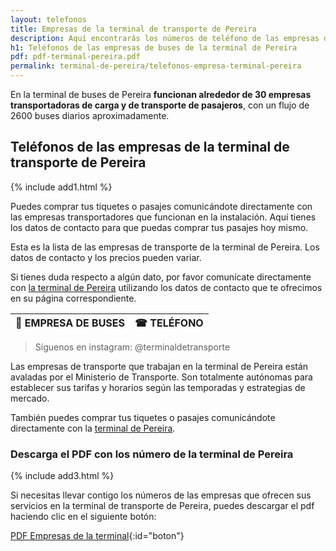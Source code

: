 ```yaml
---
layout: telefonos
title: Empresas de la terminal de transporte de Pereira
description: Aquí encontrarás los números de teléfono de las empresas de la Terminal de Transporte de Pereira. Obtén información rápida y fácil. Descarga la lista gratis!
h1: Teléfonos de las empresas de buses de la terminal de Pereira
pdf: pdf-terminal-pereira.pdf
permalink: terminal-de-pereira/telefonos-empresa-terminal-pereira
---
```

En la terminal de buses de Pereira **funcionan alrededor de 30 empresas transportadoras de carga y de transporte de pasajeros**, con un flujo de 2600 buses diarios aproximadamente.

## Teléfonos de las empresas de la terminal de transporte de Pereira

{% include add1.html %}

Puedes comprar tus tiquetes o pasajes comunicándote directamente con las empresas transportadores que funcionan en la instalación. Aquí tienes los datos de contacto para que puedas comprar tus pasajes hoy mismo.

Esta es la lista de las empresas de transporte de la terminal de Pereira. Los datos de contacto y los precios pueden variar.

Si tienes duda respecto a algún dato, por favor comunícate directamente con [la terminal de Pereira]({{'terminal-de-pereira'|relative_url}} "Terminal de Pereira") utilizando los datos de contacto que te ofrecimos en su página correspondiente.

| 🚌 EMPRESA DE BUSES | ☎ TELÉFONO |
| --- | :---: |


>Síguenos en instagram: @terminaldetransporte

Las empresas de transporte que trabajan en la terminal de Pereira están avaladas por el Ministerio de Transporte. Son totalmente autónomas para establecer sus tarifas y horarios según las temporadas y estrategias de mercado.

También puedes comprar tus tiquetes o pasajes comunicándote directamente con la [terminal de Pereira]({{'terminal-de-pereira'|relative_url}} "Terminal de Pereira").

### Descarga el PDF con los número de la terminal de Pereira

{% include add3.html %}

Si necesitas llevar contigo los números de las empresas que ofrecen sus servicios en la terminal de transporte de Pereira, puedes descargar el pdf haciendo clic en el siguiente botón:

[PDF Empresas de la terminal]({{'assets/pdf-terminal-pereira.pdf'|relative_url}}){:id="boton"}
